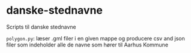 # danske-stednavne
Scripts til danske stednavne

`polygon.py`: læser .gml filer i en given mappe og producere csv and json filer som indeholder alle de navne som hører til Aarhus Kommune
